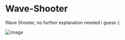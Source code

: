 # Wave-Shooter
Wave Shooter, no further explanation needed i guess (: 

![image](https://user-images.githubusercontent.com/56665437/192508889-24a0da14-e140-487a-9fe3-9018c1ab104b.png)



